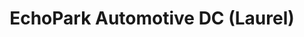 ---
title: "EchoPark Automotive DC (Laurel)"
url: /laurel/echopark-automotive-dc-laurel/
shop: car
---